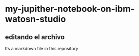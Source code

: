 # my-jupither-notebook-on-ibm-watosn-studio
## editando el archivo
Its a markdown file in this repository
